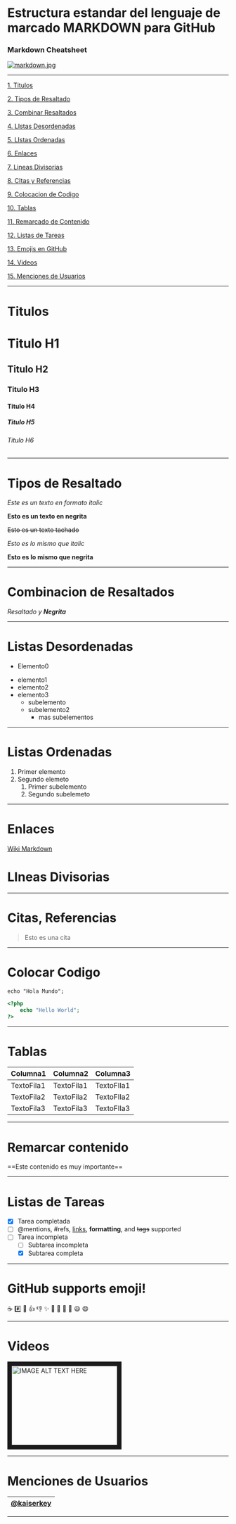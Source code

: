 # Estructura estandar del lenguaje de marcado MARKDOWN para GitHub
### Markdown Cheatsheet
<!-- Agregar IMagenes -->
[![markdown.jpg](https://i.postimg.cc/nzSPWWxh/markdown.jpg)](https://postimg.cc/YGgRGbj5)
___

<!-- Anclas internas hacia encabezados -->

[1. Titulos](#titulos)

[2. Tipos de Resaltado](#tipos-de-resaltado)

[3. Combinar Resaltados](#combinacion-de-resaltados)

[4. LIstas Desordenadas](#listas-desordenadas)

[5. LIstas Ordenadas](#listas-ordenadas)

[6. Enlaces](#enlaces)

[7. Lineas Divisorias](#lineas-divisorias)

[8. CItas y Referencias](#citas-referencias)

[9. Colocacion de Codigo](#colocar-codigo)

[10. Tablas](#tablas)

[11. Remarcado de Contenido](#remarcar-contenido)

[12. Listas de Tareas](#listas-de-tareas)

[13. Emojis en GitHub](#github-supports-emoji)

[14. Videos](#videos)

[15. Menciones de Usuarios](#menciones-de-usuarios)


<!-- Tutulos -->
___

# Titulos

# Titulo H1
## Titulo H2
### Titulo H3
#### Titulo H4
##### Titulo H5
###### Titulo H6

<!-- Tipos de resaltado -->
___
# Tipos de Resaltado

*Este es un texto en formato italic*

**Esto es un texto en negrita**

~~Esto es un texto tachado~~

_Esto es lo mismo que italic_

__Esto es lo mismo que negrita__


<!-- Combinando resaltados -->

___
# Combinacion de Resaltados

*Resaltado y **Negrita***

<!-- Listas desordenadas UL -->
___

# Listas Desordenadas

- Elemento0
* elemento1
* elemento2
* elemento3
  * subelemento
  * subelemento2
    * mas subelementos

<!-- LIstas ordenadas OL -->
___

# Listas Ordenadas

1. Primer elemento
2. Segundo elemeto
   1. Primer subelemento
   2. Segundo subelemeto
___
<!-- Enlaces -->

# Enlaces


[Wiki Markdown](https://es.wikipedia.org/wiki/Markdown "Pagina web de Markdown")
<!-- Linea divisiora -->
# LIneas Divisorias
---
<!-- Citas, referencias -->
# Citas, Referencias

> Esto es una cita

<!-- Colocar codigo -->
___

# Colocar Codigo

`echo "Hola Mundo";`

```php
<?php
    echo "Hello World";
?>

```
___
<!-- Generar tablas -->

# Tablas

|Columna1|Columna2|Columna3|
|--------|--------|--------|
|TextoFila1|TextoFila1|TextoFIla1|
|TextoFila2|TextoFila2|TextoFIla2|
|TextoFila3|TextoFila3|TextoFIla3|
___
<!-- Remarcar Contenido Importante -->
# Remarcar contenido

==Este contenido es muy importante==

___

<!-- Listas de tareas -->

# Listas de Tareas

- [x] Tarea completada
- [ ] @mentions, #refs, [links](),
**formatting**, and <del>tags</del>
supported
- [ ] Tarea incompleta
  - [ ] Subtarea incompleta
  - [x] Subtarea completa

<!-- Emoji -->
___

# GitHub supports emoji!

:coffee:
:hash: :new_moon_with_face:
:+1: :-1: :sparkles: :camel: :tada:
:rocket: :metal: :smiley: :smile: 

<!-- Videos de youtube con html-->
___

# Videos

<a href="http://www.youtube.com/watch?feature=player_embedded&v=YOUTUBE_VIDEO_ID_HERE
" target="_blank"><img src="http://img.youtube.com/vi/YOUTUBE_VIDEO_ID_HERE/0.jpg" 
alt="IMAGE ALT TEXT HERE" width="240" height="180" border="10" /></a>

<!-- Menciones nombres de usuarios -->
___

# Menciones de Usuarios

 |[@kaiserkey](https://github.com/kaiserkey)|
 | - |

 ___